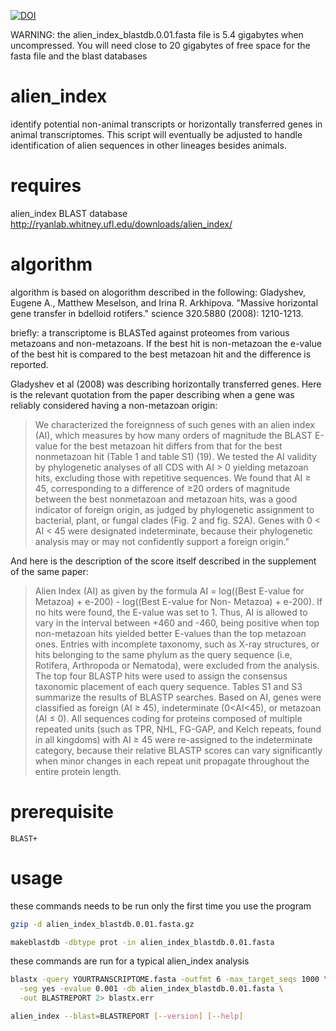 [![DOI](https://zenodo.org/badge/15686/josephryan/alien_index.svg)](https://zenodo.org/badge/latestdoi/15686/josephryan/alien_index)

WARNING: the alien_index_blastdb.0.01.fasta file is 5.4 gigabytes when uncompressed. You will need close to 20 gigabytes of free space for the fasta file and the blast databases

alien_index
===========

identify potential non-animal transcripts or horizontally transferred genes in animal transcriptomes. This script will eventually be adjusted to handle identification of alien sequences in other lineages besides animals.

requires
========

alien_index BLAST database  
http://ryanlab.whitney.ufl.edu/downloads/alien_index/

algorithm
=========

algorithm is based on alogorithm described in the following:
  Gladyshev, Eugene A., Matthew Meselson, and Irina R. Arkhipova.
    "Massive horizontal gene transfer in bdelloid rotifers."
    science 320.5880 (2008): 1210-1213.

briefly: a transcriptome is BLASTed against proteomes from various metazoans and non-metazoans.  If the best hit is non-metazoan the e-value of the best hit is compared to the best metazoan hit and the difference is reported.  

Gladyshev et al (2008) was describing horizontally transferred genes. Here is the relevant quotation from the paper describing when a gene was reliably considered having a non-metazoan origin:

> We characterized the foreignness of such genes with an alien index (AI), 
> which measures by how many orders of magnitude the BLAST E-value for the
> best metazoan hit differs from that for the best nonmetazoan hit (Table 1
> and table S1) (19). We tested the AI validity by phylogenetic analyses of
> all CDS with AI > 0 yielding metazoan hits, excluding those with repetitive
> sequences. We found that AI ≥ 45, corresponding to a difference of ≥20 orders
> of magnitude between the best nonmetazoan and metazoan hits, was a good
> indicator of foreign origin, as judged by phylogenetic assignment to
> bacterial, plant, or fungal clades (Fig. 2 and fig. S2A). Genes with
> 0 < AI < 45 were designated indeterminate, because their phylogenetic
> analysis may or may not confidently support a foreign origin."

And here is the description of the score itself described in the supplement of the same paper:

> Alien Index (AI) as given by the formula AI = log((Best E-value for Metazoa)
> \+ e-200) - log((Best E-value for Non- Metazoa) + e-200). If no hits were
> found, the E-value was set to 1. Thus, AI is allowed to vary in the interval
> between +460 and -460, being positive when top non-metazoan hits yielded
> better E-values than the top metazoan ones. Entries with incomplete taxonomy,
> such as X-ray structures, or hits belonging to the same phylum as the query
> sequence (i.e, Rotifera, Arthropoda or Nematoda), were excluded from the
> analysis. The top four BLASTP hits were used to assign the consensus
> taxonomic placement of each query sequence. Tables S1 and S3 summarize the
> results of BLASTP searches. Based on AI, genes were classified as foreign
> (AI ≥ 45), indeterminate (0<AI<45), or metazoan (AI ≤ 0). All sequences
> coding for proteins composed of multiple repeated units (such as TPR, NHL,
> FG-GAP, and Kelch repeats, found in all kingdoms) with AI ≥ 45 were
> re-assigned to the indeterminate category, because their relative BLASTP
> scores can vary significantly when minor changes in each repeat unit
> propagate throughout the entire protein length.

prerequisite
============

    BLAST+

usage
=====

these commands needs to be run only the first time you use the program

```bash
gzip -d alien_index_blastdb.0.01.fasta.gz

makeblastdb -dbtype prot -in alien_index_blastdb.0.01.fasta
```

these commands are run for a typical alien_index analysis

```bash
blastx -query YOURTRANSCRIPTOME.fasta -outfmt 6 -max_target_seqs 1000 \
  -seg yes -evalue 0.001 -db alien_index_blastdb.0.01.fasta \
  -out BLASTREPORT 2> blastx.err

alien_index --blast=BLASTREPORT [--version] [--help]
```



